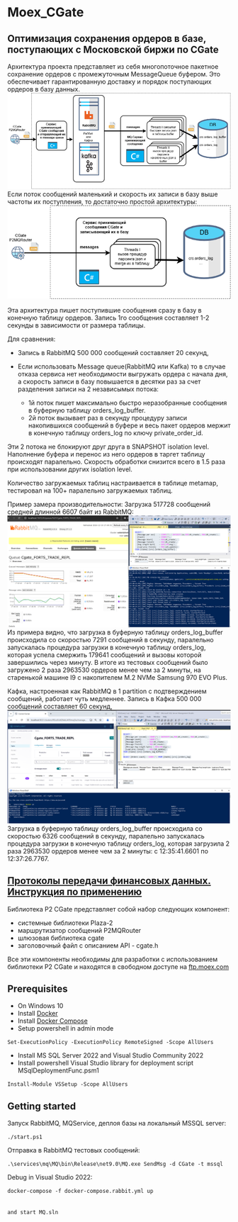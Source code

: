 # Moex_CGate

## Оптимизация сохранения ордеров в базе, поступающих с Московской биржи по CGate

Архитектура проекта представляет из себя многопоточное пакетное сохранение ордеров с промежуточным MessageQueue буфером. Это обеспечивает гарантированную доставку и порядок поступающих ордеров в базу данных.
![Многопоточная архитектура сохранения ордеров moex в базе](./doc/schema.png)
Если поток сообщений маленький и скорость их записи в базу выше частоты их поступления, то достаточно простой архитектуры:
![простая архитектура сохранения ордеров moex в базе](./doc/schemaSimple.png)

Эта архитектура пишет поступившие сообщения сразу в базу в конечную таблицу ордеров. Запись 1го сообщения составляет 1-2 секунды в зависимости от размера таблицы.

Для сравнения:

- Запись в RabbitMQ 500 000 сообщений составляет 20 секунд,
- Если использовать Message queue(RabbitMQ или Kafka) то в случае отказа сервиса нет необходимости выгружать ордера с начала дня, а скорость записи в базу повышается в десятки раз за счет разделения записи на 2 независымых потока:

  - 1й поток пишет максимально быстро неразобранные сообщения в буферную таблицу orders_log_buffer.
  - 2й поток вызывает раз в секунду процедуру записи накопившихся сообщений в буфере и весь пакет ордеров мержит в конечную таблицу orders_log по ключу private_order_id.

Эти 2 потока не блокируют друг друга в SNAPSHOT isolation level. Наполнение буфера и перенос из него ордеров в таргет таблицу происходят паралельно. Скорость обработки снизится всего в 1.5 раза при использовании других isolation level.

Количество загружаемых таблиц настраивается в таблице metamap, тестировал на 100+ паралельно загружаемых таблиц.

Пример замера производительности: Загрузка 517728 сообщений средней длинной 6607 байт из RabbitMQ:   
![Многопоточная архитектура сохранения ордеров на Rabbit](./doc/rabbit_perf.png)
Из примера видно, что загрузка в буферную таблицу orders_log_buffer происходила со скоростью 7291 сообщений в секунду, паралельно запускалась процедура загрузки в конечную таблицу orders_log, которая успела смержить 179641 сообщений и вызовы которой завершились через минуту. В итоге из тестовых сообщений было загружено 2 раза 2963530 ордеров менее чем за 2 минуты,
на старенькой машине I9 с накопителем M.2 NVMe Samsung 970 EVO Plus.

Кафка, настроенная как RabbitMQ в 1 partition c подтверждением сообщений, работает чуть медленнее.
Запись в Кафка 500 000 сообщений составляет 60 секунд,
![Многопоточная архитектура сохранения ордеров на Rabbit](./doc/kafka_perf.png)
Загрузка в буферную таблицу orders_log_buffer происходила со скоростью 6326 сообщений в секунду, паралельно запускалась процедура загрузки в конечную таблицу orders_log, которая загрузила 2 раза 2963530 ордеров менее чем за 2 минуты: с 12:35:41.6601 по 12:37:26.7767.

## [Протоколы передачи финансовых данных. Инструкция по применению](https://habr.com/ru/companies/moex/articles/261369/)

 Библиотека P2 CGate представляет собой набор следующих компонент:

- системные библиотеки Plaza-2
- маршрутизатор сообщений P2MQRouter
- шлюзовая библиотека cgate
- заголовочный файл с описанием API - cgate.h

 Все эти компоненты необходимы для разработки с использованием библиотеки P2 CGate
 и находятся в свободном доступе на [ftp.moex.com](https://ftp.moex.com/pub/ClientsAPI/Spectra/CGate)

## Prerequisites

- On Windows 10
- Install [Docker](https://www.docker.com/)
- Install [Docker Compose](https://docs.docker.com/compose/install/)
- Setup powershell in admin mode

```
Set-ExecutionPolicy -ExecutionPolicy RemoteSigned -Scope AllUsers
```

- Install  MS SQL Server 2022 and Visual Studio Community 2022
- Install powershell Visual Studio library for deployment script MSqlDeploymentFunc.psm1

```
Install-Module VSSetup -Scope AllUsers
```

## Getting started

Запуск RabbitMQ, MQService, деплоя базы на локальный MSSQL server:

```
./start.ps1
```

Отправка в RabbitMQ тестовых сообщений:

```
.\services\mq\MQ\bin\Release\net9.0\MQ.exe SendMsg -d CGate -t mssql
```

Debug in Visual Studio 2022:

```
docker-compose -f docker-compose.rabbit.yml up


and start MQ.sln
```
